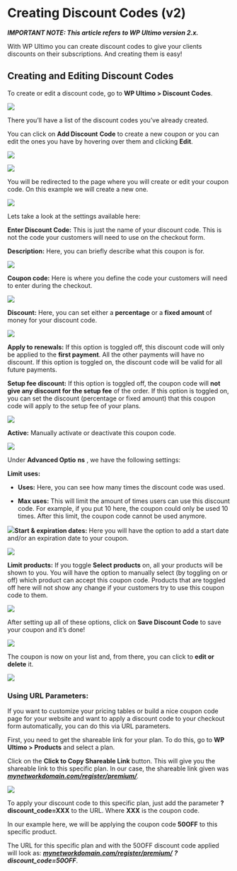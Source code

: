 # Creating Discount Codes (v2)

_**IMPORTANT NOTE: This article refers to WP Ultimo version 2.x.**_

With WP Ultimo you can create discount codes to give your clients discounts on their subscriptions. And creating them is easy!

## Creating and Editing Discount Codes

To create or edit a discount code, go to **WP Ultimo > Discount Codes**.

![](https://wp-ultimo-space.fra1.cdn.digitaloceanspaces.com/hs-file-G2iYAraljI.png)

There you’ll have a list of the discount codes you’ve already created.

You can click on **Add Discount** **Code** to create a new coupon or you can edit the ones you have by hovering over them and clicking **Edit**.

![](https://wp-ultimo-space.fra1.cdn.digitaloceanspaces.com/hs-file-nl6H0I06Jl.png)

![](https://wp-ultimo-space.fra1.cdn.digitaloceanspaces.com/hs-file-3puhU5xCFF.png)

You will be redirected to the page where you will create or edit your coupon code. On this example we will create a new one.

![](https://wp-ultimo-space.fra1.cdn.digitaloceanspaces.com/hs-file-9dup6xM4Cx.png)

Lets take a look at the settings available here:

**Enter Discount Code:** This is just the name of your discount code. This is not the code your customers will need to use on the checkout form.

**Description:** Here, you can briefly describe what this coupon is for.

![](https://wp-ultimo-space.fra1.cdn.digitaloceanspaces.com/hs-file-V97PvPqtmK.png)

**Coupon code:** Here is where you define the code your customers will need to enter during the checkout.

![](https://wp-ultimo-space.fra1.cdn.digitaloceanspaces.com/hs-file-En58UdF3b7.png)

**Discount:** Here, you can set either a **percentage** or a **fixed amount** of money for your discount code.

![](https://wp-ultimo-space.fra1.cdn.digitaloceanspaces.com/hs-file-96cicxcs7f.png)

**Apply to renewals:** If this option is toggled off, this discount code will only be applied to the **first payment**. All the other payments will have no discount. If this option is toggled on, the discount code will be valid for all future payments.

**Setup fee discount:** If this option is toggled off, the coupon code will **not give any discount for the setup fee** of the order. If this option is toggled on, you can set the discount (percentage or fixed amount) that this coupon code will apply to the setup fee of your plans.

![](https://wp-ultimo-space.fra1.cdn.digitaloceanspaces.com/hs-file-zDYmcgHcoq.png)

**Active:** Manually activate or deactivate this coupon code.

![](https://wp-ultimo-space.fra1.cdn.digitaloceanspaces.com/hs-file-rwNFfGobBB.png)

Under **Advanced Optio** **ns** , we have the following settings:

**Limit uses:**

  * **Uses:** Here, you can see how many times the discount code was used.

  * **Max uses:** This will limit the amount of times users can use this discount code. For example, if you put 10 here, the coupon could only be used 10 times. After this limit, the coupon code cannot be used anymore.

![](https://wp-ultimo-space.fra1.cdn.digitaloceanspaces.com/hs-file-zx4xudymt2.png)**Start & expiration dates:** Here you will have the option to add a start date and/or an expiration date to your coupon.

![](https://wp-ultimo-space.fra1.cdn.digitaloceanspaces.com/hs-file-AyTJkzxz9W.png)

**Limit products:** If you toggle **Select products** on, all your products will be shown to you. You will have the option to manually select (by toggling on or off) which product can accept this coupon code. Products that are toggled off here will not show any change if your customers try to use this coupon code to them.

![](https://wp-ultimo-space.fra1.cdn.digitaloceanspaces.com/hs-file-OHK9Bgsaq7.png)

After setting up all of these options, click on **Save Discount Code** to save your coupon and it’s done!

![](https://wp-ultimo-space.fra1.cdn.digitaloceanspaces.com/hs-file-wAAoviDov8.png)

The coupon is now on your list and, from there, you can click to **edit or delete** it.

![](https://wp-ultimo-space.fra1.cdn.digitaloceanspaces.com/hs-file-ySn575AxqX.png)

### 

### Using URL Parameters:

If you want to customize your pricing tables or build a nice coupon code page for your website and want to apply a discount code to your checkout form automatically, you can do this via URL parameters.

First, you need to get the shareable link for your plan. To do this, go to **WP Ultimo > Products** and select a plan.

Click on the **Click to Copy Shareable Link** button. This will give you the shareable link to this specific plan. In our case, the shareable link given was [_**mynetworkdomain.com/register/premium/**_](http://mynetworkdomain.com/register/premium/)_._

![](https://wp-ultimo-space.fra1.cdn.digitaloceanspaces.com/hs-file-TecoStCUYi.png)

To apply your discount code to this specific plan, just add the parameter **?discount_code=XXX** to the URL. Where **XXX** is the coupon code.

In our example here, we will be applying the coupon code **50OFF** to this specific product.

The URL for this specific plan and with the 50OFF discount code applied will look as: [_**mynetworkdomain.com/register/premium/**_](http://mynetworkdomain.com/register/premium/) _**?discount_code=50OFF**_.

### 
